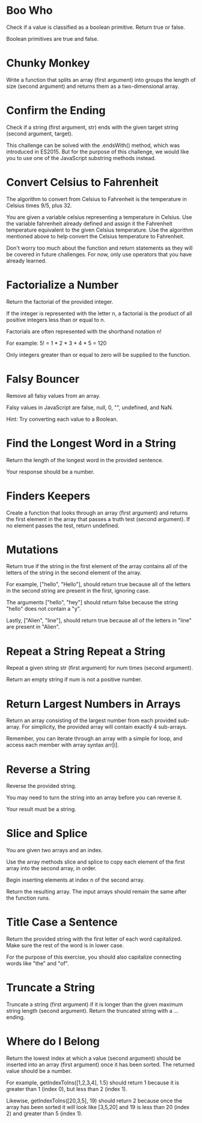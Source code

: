 # Boo Who

Check if a value is classified as a boolean primitive. Return true or false.

Boolean primitives are true and false.



# Chunky Monkey

Write a function that splits an array (first argument) into groups the length of size (second argument) and returns them as a two-dimensional array.



# Confirm the Ending

Check if a string (first argument, str) ends with the given target string (second argument, target).

This challenge can be solved with the .endsWith() method, which was introduced in ES2015. But for the purpose of this challenge, we would like you to use one of the JavaScript substring methods instead.



# Convert Celsius to Fahrenheit

The algorithm to convert from Celsius to Fahrenheit is the temperature in Celsius times 9/5, plus 32.

You are given a variable celsius representing a temperature in Celsius. Use the variable fahrenheit already defined and assign it the Fahrenheit temperature equivalent to the given Celsius temperature. Use the algorithm mentioned above to help convert the Celsius temperature to Fahrenheit.

Don't worry too much about the function and return statements as they will be covered in future challenges. For now, only use operators that you have already learned.



# Factorialize a Number

Return the factorial of the provided integer.

If the integer is represented with the letter n, a factorial is the product of all positive integers less than or equal to n.

Factorials are often represented with the shorthand notation n!

For example: 5! = 1 * 2 * 3 * 4 * 5 = 120

Only integers greater than or equal to zero will be supplied to the function.



# Falsy Bouncer

Remove all falsy values from an array.

Falsy values in JavaScript are false, null, 0, "", undefined, and NaN.

Hint: Try converting each value to a Boolean.



# Find the Longest Word in a String

Return the length of the longest word in the provided sentence.

Your response should be a number.



# Finders Keepers

Create a function that looks through an array (first argument) and returns the first element in the array that passes a truth test (second argument). If no element passes the test, return undefined.



# Mutations

Return true if the string in the first element of the array contains all of the letters of the string in the second element of the array.

For example, ["hello", "Hello"], should return true because all of the letters in the second string are present in the first, ignoring case.

The arguments ["hello", "hey"] should return false because the string "hello" does not contain a "y".

Lastly, ["Alien", "line"], should return true because all of the letters in "line" are present in "Alien".



# Repeat a String Repeat a String

Repeat a given string str (first argument) for num times (second argument).

Return an empty string if num is not a positive number.



# Return Largest Numbers in Arrays

Return an array consisting of the largest number from each provided sub-array. For simplicity, the provided array will contain exactly 4 sub-arrays.

Remember, you can iterate through an array with a simple for loop, and access each member with array syntax arr[i].



# Reverse a String

Reverse the provided string.

You may need to turn the string into an array before you can reverse it.

Your result must be a string.



# Slice and Splice

You are given two arrays and an index.

Use the array methods slice and splice to copy each element of the first array into the second array, in order.

Begin inserting elements at index n of the second array.

Return the resulting array. The input arrays should remain the same after the function runs.



# Title Case a Sentence

Return the provided string with the first letter of each word capitalized. Make sure the rest of the word is in lower case.

For the purpose of this exercise, you should also capitalize connecting words like "the" and "of".



# Truncate a String

Truncate a string (first argument) if it is longer than the given maximum string length (second argument). Return the truncated string with a ... ending.



# Where do I Belong

Return the lowest index at which a value (second argument) should be inserted into an array (first argument) once it has been sorted. The returned value should be a number.

For example, getIndexToIns([1,2,3,4], 1.5) should return 1 because it is greater than 1 (index 0), but less than 2 (index 1).

Likewise, getIndexToIns([20,3,5], 19) should return 2 because once the array has been sorted it will look like [3,5,20] and 19 is less than 20 (index 2) and greater than 5 (index 1).
